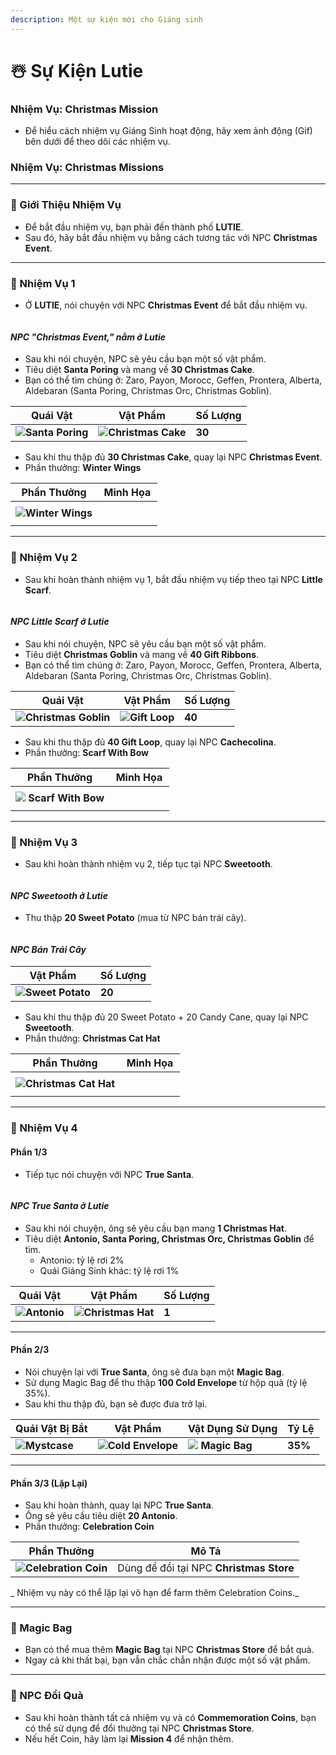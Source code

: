 ```yaml
---
description: Một sự kiện mới cho Giáng sinh
---
```


# ☃️ Sự Kiện Lutie

### Nhiệm Vụ: Christmas Mission

* Để hiểu cách nhiệm vụ Giáng Sinh hoạt động, hãy xem ảnh động (Gif) bên dưới để theo dõi các nhiệm vụ.

### Nhiệm Vụ: Christmas Missions

***

### 📖 Giới Thiệu Nhiệm Vụ

* Để bắt đầu nhiệm vụ, bạn phải đến thành phố **LUTIE**.
* Sau đó, hãy bắt đầu nhiệm vụ bằng cách tương tác với NPC **Christmas Event**.

***

### 🎄 Nhiệm Vụ 1

* Ở **LUTIE**, nói chuyện với NPC **Christmas Event** để bắt đầu nhiệm vụ.

<figure><img src="https://719346718-files.gitbook.io/~/files/v0/b/gitbook-x-prod.appspot.com/o/spaces%2F5dw75qmKGvVS4vVNTE1B%2Fuploads%2FBqi83ccMwyjOK6TeCamD%2Fimage.png?alt=media&#x26;token=f35d8014-17b8-412a-aa4e-573b175d6fb4" alt=""><figcaption></figcaption></figure>

#### _NPC "Christmas Event," nằm ở Lutie_

* Sau khi nói chuyện, NPC sẽ yêu cầu bạn một số vật phẩm.
* Tiêu diệt **Santa Poring** và mang về **30 Christmas Cake**.
* Bạn có thể tìm chúng ở: Zaro, Payon, Morocc, Geffen, Prontera, Alberta, Aldebaran (Santa Poring, Christmas Orc, Christmas Goblin).

| Quái Vật                                                                                                                                                                                                                           | Vật Phẩm                                                                                                                                                                                                                             | Số Lượng |
| ---------------------------------------------------------------------------------------------------------------------------------------------------------------------------------------------------------------------------------- | ------------------------------------------------------------------------------------------------------------------------------------------------------------------------------------------------------------------------------------ | -------- |
| ![](https://719346718-files.gitbook.io/~/files/v0/b/gitbook-x-prod.appspot.com/o/spaces%2F5dw75qmKGvVS4vVNTE1B%2Fuploads%2FjisHUblshw2yrvVHf8cJ%2Fimage.png?alt=media\&token=3a06819f-89e2-4ad9-b1cf-361cb3cc0b72)**Santa Poring** | ![](https://719346718-files.gitbook.io/~/files/v0/b/gitbook-x-prod.appspot.com/o/spaces%2F5dw75qmKGvVS4vVNTE1B%2Fuploads%2FawCUj5wzS76ANCpKQ0CE%2Fimage.png?alt=media\&token=4f36dcd6-e5fe-454d-8933-0c282680d9ad)**Christmas Cake** | **30**   |

* Sau khi thu thập đủ **30 Christmas Cake**, quay lại NPC **Christmas Event**.
* Phần thưởng: **Winter Wings**

| Phần Thưởng                                                                                                                                                                                                                        | Minh Họa                                                                                                                                                                                                                                                                                 |
| ---------------------------------------------------------------------------------------------------------------------------------------------------------------------------------------------------------------------------------- | ---------------------------------------------------------------------------------------------------------------------------------------------------------------------------------------------------------------------------------------------------------------------------------------- |
| ![](https://719346718-files.gitbook.io/~/files/v0/b/gitbook-x-prod.appspot.com/o/spaces%2F5dw75qmKGvVS4vVNTE1B%2Fuploads%2F9pctbOpiir078zLVihuw%2Fimage.png?alt=media\&token=26ecd09a-8ba6-4c9a-b1b0-076bbc7cc587)**Winter Wings** | <div><figure><img src="https://719346718-files.gitbook.io/~/files/v0/b/gitbook-x-prod.appspot.com/o/spaces%2F5dw75qmKGvVS4vVNTE1B%2Fuploads%2FXBLlfT0y1labRpytozVx%2F4431.gif?alt=media&#x26;token=55d76084-b56e-483f-af7b-b8e5471c2273" alt=""><figcaption></figcaption></figure></div> |

***

### 🎄 Nhiệm Vụ 2

* Sau khi hoàn thành nhiệm vụ 1, bắt đầu nhiệm vụ tiếp theo tại NPC **Little Scarf**.

<figure><img src="https://719346718-files.gitbook.io/~/files/v0/b/gitbook-x-prod.appspot.com/o/spaces%2F5dw75qmKGvVS4vVNTE1B%2Fuploads%2FxNlzCPXOH4uYCVjmuAtq%2Fimage.png?alt=media&#x26;token=b0833dd1-5618-4a39-8c86-cbf93b220bec" alt=""><figcaption></figcaption></figure>

#### _NPC Little Scarf ở Lutie_

* Sau khi nói chuyện, NPC sẽ yêu cầu bạn một số vật phẩm.
* Tiêu diệt **Christmas Goblin** và mang về **40 Gift Ribbons**.
* Bạn có thể tìm chúng ở: Zaro, Payon, Morocc, Geffen, Prontera, Alberta, Aldebaran (Santa Poring, Christmas Orc, Christmas Goblin).

| Quái Vật                                                                                                                                                                                                                               | Vật Phẩm                                                                                                                                                                                                                        | Số Lượng |
| -------------------------------------------------------------------------------------------------------------------------------------------------------------------------------------------------------------------------------------- | ------------------------------------------------------------------------------------------------------------------------------------------------------------------------------------------------------------------------------- | -------- |
| ![](https://719346718-files.gitbook.io/~/files/v0/b/gitbook-x-prod.appspot.com/o/spaces%2F5dw75qmKGvVS4vVNTE1B%2Fuploads%2FPkRf8NOnDXAcI9wkIjX6%2Fimage.png?alt=media\&token=3529d95d-1326-401b-8f09-aacddc0c46d4)**Christmas Goblin** | ![](https://719346718-files.gitbook.io/~/files/v0/b/gitbook-x-prod.appspot.com/o/spaces%2F5dw75qmKGvVS4vVNTE1B%2Fuploads%2F5L3N5WysEDeLAFzbEqiA%2Fimage.png?alt=media\&token=93460b0a-0036-4a13-a385-1c79db726314)**Gift Loop** | **40**   |

* Sau khi thu thập đủ **40 Gift Loop**, quay lại NPC **Cachecolina**.
* Phần thưởng: **Scarf With Bow**

| Phần Thưởng                                                                                                                                                                                                                           | Minh Họa                                                                                                                                                                                                                                                                                 |
| ------------------------------------------------------------------------------------------------------------------------------------------------------------------------------------------------------------------------------------- | ---------------------------------------------------------------------------------------------------------------------------------------------------------------------------------------------------------------------------------------------------------------------------------------- |
| ![](https://719346718-files.gitbook.io/~/files/v0/b/gitbook-x-prod.appspot.com/o/spaces%2F5dw75qmKGvVS4vVNTE1B%2Fuploads%2FZmDgiO3p3YmswlnAWfNv%2Fimage.png?alt=media\&token=14df6232-d30a-41db-bcc8-58e9aa8e35d5) **Scarf With Bow** | <div><figure><img src="https://719346718-files.gitbook.io/~/files/v0/b/gitbook-x-prod.appspot.com/o/spaces%2F5dw75qmKGvVS4vVNTE1B%2Fuploads%2F8A3WZxftHlYJ0bNY0XFg%2F4123.gif?alt=media&#x26;token=ae7fac29-f91d-4883-a5a2-8643721595a8" alt=""><figcaption></figcaption></figure></div> |

***

### 🎄 Nhiệm Vụ 3

* Sau khi hoàn thành nhiệm vụ 2, tiếp tục tại NPC **Sweetooth**.

<figure><img src="https://719346718-files.gitbook.io/~/files/v0/b/gitbook-x-prod.appspot.com/o/spaces%2F5dw75qmKGvVS4vVNTE1B%2Fuploads%2FTKO8tKxHiKvNmkWjFgo1%2Fimage.png?alt=media&#x26;token=3455fc9d-2176-4d1d-bc0b-d521d0330b7f" alt=""><figcaption></figcaption></figure>

#### _NPC Sweetooth ở Lutie_

* Thu thập **20 Sweet Potato** (mua từ NPC bán trái cây).

<figure><img src="https://719346718-files.gitbook.io/~/files/v0/b/gitbook-x-prod.appspot.com/o/spaces%2F5dw75qmKGvVS4vVNTE1B%2Fuploads%2FvmWYm21QL9Vxf6NeIvTl%2Fimage.png?alt=media&#x26;token=4af07153-85f1-4622-b17a-f43449907579" alt=""><figcaption></figcaption></figure>

#### _NPC Bán Trái Cây_

| Vật Phẩm                                                                                                                                                                                                                           | Số Lượng |
| ---------------------------------------------------------------------------------------------------------------------------------------------------------------------------------------------------------------------------------- | -------- |
| ![](https://719346718-files.gitbook.io/~/files/v0/b/gitbook-x-prod.appspot.com/o/spaces%2F5dw75qmKGvVS4vVNTE1B%2Fuploads%2FyYwdkNLgSgcMcy6BvOnr%2Fimage.png?alt=media\&token=14c23b28-ea30-436e-bdda-2f95afc057b9)**Sweet Potato** | **20**   |

* Sau khi thu thập đủ 20 Sweet Potato + 20 Candy Cane, quay lại NPC **Sweetooth**.
* Phần thưởng: **Christmas Cat Hat**

| Phần Thưởng                                                                                                                                                                                                                             | Minh Họa                                                                                                                                                                                                                                                                                 |
| --------------------------------------------------------------------------------------------------------------------------------------------------------------------------------------------------------------------------------------- | ---------------------------------------------------------------------------------------------------------------------------------------------------------------------------------------------------------------------------------------------------------------------------------------- |
| ![](https://719346718-files.gitbook.io/~/files/v0/b/gitbook-x-prod.appspot.com/o/spaces%2F5dw75qmKGvVS4vVNTE1B%2Fuploads%2FKpP4Dp2oiXOldG7A0C6L%2Fimage.png?alt=media\&token=423112ae-5f04-4c5e-bf72-aca8b85199a2)**Christmas Cat Hat** | <div><figure><img src="https://719346718-files.gitbook.io/~/files/v0/b/gitbook-x-prod.appspot.com/o/spaces%2F5dw75qmKGvVS4vVNTE1B%2Fuploads%2FBFlmxVwrV4KUS9hBlSo2%2F4412.gif?alt=media&#x26;token=5c427124-8162-4cd2-be84-4788514cf2cd" alt=""><figcaption></figcaption></figure></div> |

***

### 🎄 Nhiệm Vụ 4

#### **Phần 1/3**

* Tiếp tục nói chuyện với NPC **True Santa**.

<figure><img src="https://719346718-files.gitbook.io/~/files/v0/b/gitbook-x-prod.appspot.com/o/spaces%2F5dw75qmKGvVS4vVNTE1B%2Fuploads%2FZUuIaEi1O4bTPl19gIlR%2Fimage.png?alt=media&#x26;token=55de7d60-973a-4f0f-b84a-1bb8229a5bfb" alt=""><figcaption></figcaption></figure>

#### _NPC True Santa ở Lutie_

* Sau khi nói chuyện, ông sẽ yêu cầu bạn mang **1 Christmas Hat**.
* Tiêu diệt **Antonio, Santa Poring, Christmas Orc, Christmas Goblin** để tìm.
  * Antonio: tỷ lệ rơi 2%
  * Quái Giáng Sinh khác: tỷ lệ rơi 1%

| Quái Vật                                                                                                                                                                                                                      | Vật Phẩm                                                                                                                                                                                                                            | Số Lượng |
| ----------------------------------------------------------------------------------------------------------------------------------------------------------------------------------------------------------------------------- | ----------------------------------------------------------------------------------------------------------------------------------------------------------------------------------------------------------------------------------- | -------- |
| ![](https://719346718-files.gitbook.io/~/files/v0/b/gitbook-x-prod.appspot.com/o/spaces%2F5dw75qmKGvVS4vVNTE1B%2Fuploads%2FkxFCezK8oNltKPawjn9A%2Fimage.png?alt=media\&token=0af193d7-5188-4676-8634-9e909adc207b)**Antonio** | ![](https://719346718-files.gitbook.io/~/files/v0/b/gitbook-x-prod.appspot.com/o/spaces%2F5dw75qmKGvVS4vVNTE1B%2Fuploads%2FsoaYi5rg7poM04s38oQj%2Fimage.png?alt=media\&token=9c4d9ea8-4707-4a58-9c34-f919942bd713)**Christmas Hat** | **1**    |

***

#### **Phần 2/3**

* Nói chuyện lại với **True Santa**, ông sẽ đưa bạn một **Magic Bag**.
* Sử dụng Magic Bag để thu thập **100 Cold Envelope** từ hộp quà (tỷ lệ 35%).
* Sau khi thu thập đủ, bạn sẽ được đưa trở lại.

| Quái Vật Bị Bắt                                                                                                                                                                                                                | Vật Phẩm                                                                                                                                                                                                                            | Vật Dụng Sử Dụng                                                                                                                                                                                                                 | Tỷ Lệ   |
| ------------------------------------------------------------------------------------------------------------------------------------------------------------------------------------------------------------------------------ | ----------------------------------------------------------------------------------------------------------------------------------------------------------------------------------------------------------------------------------- | -------------------------------------------------------------------------------------------------------------------------------------------------------------------------------------------------------------------------------- | ------- |
| ![](https://719346718-files.gitbook.io/~/files/v0/b/gitbook-x-prod.appspot.com/o/spaces%2F5dw75qmKGvVS4vVNTE1B%2Fuploads%2FUXDXb15wu9ktBVc9ATWQ%2Fimage.png?alt=media\&token=218ba120-4b6c-4f78-9736-5a69071f3271)**Mystcase** | ![](https://719346718-files.gitbook.io/~/files/v0/b/gitbook-x-prod.appspot.com/o/spaces%2F5dw75qmKGvVS4vVNTE1B%2Fuploads%2F02OgcXLsZNbCVW468lwB%2Fimage.png?alt=media\&token=c5c84201-9585-4a99-b91c-4d24b7abb74f)**Cold Envelope** | ![](https://719346718-files.gitbook.io/~/files/v0/b/gitbook-x-prod.appspot.com/o/spaces%2F5dw75qmKGvVS4vVNTE1B%2Fuploads%2F5AE4ekC1nwobwCLuAKHV%2Fimage.png?alt=media\&token=e676f60b-de57-41ff-b7ee-59c468da1808) **Magic Bag** | **35%** |

***

#### **Phần 3/3 (Lặp Lại)**

* Sau khi hoàn thành, quay lại NPC **True Santa**.
* Ông sẽ yêu cầu tiêu diệt **20 Antonio**.
* Phần thưởng: **Celebration Coin**

| Phần Thưởng                                                                                                                                                                                                                            | Mô Tả                                   |
| -------------------------------------------------------------------------------------------------------------------------------------------------------------------------------------------------------------------------------------- | --------------------------------------- |
| ![](https://719346718-files.gitbook.io/~/files/v0/b/gitbook-x-prod.appspot.com/o/spaces%2F5dw75qmKGvVS4vVNTE1B%2Fuploads%2FXUHFzUVeB5NfllAzO50k%2Fimage.png?alt=media\&token=b8842f1d-105d-4690-90f5-b3b8a730561b)**Celebration Coin** | Dùng để đổi tại NPC **Christmas Store** |

\_ Nhiệm vụ này có thể lặp lại vô hạn để farm thêm Celebration Coins.\_

***

### 🎁 Magic Bag

* Bạn có thể mua thêm **Magic Bag** tại NPC **Christmas Store** để bắt quà.
* Ngay cả khi thất bại, bạn vẫn chắc chắn nhận được một số vật phẩm.

***

### 🎅 NPC Đổi Quà

* Sau khi hoàn thành tất cả nhiệm vụ và có **Commemoration Coins**, bạn có thể sử dụng để đổi thưởng tại NPC **Christmas Store**.
* Nếu hết Coin, hãy làm lại **Mission 4** để nhận thêm.

